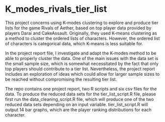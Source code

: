 # K_modes_rivals_tier_list
This project concerns using K-modes clustering to explore and produce tier lists for the game Rivals of Aether, based on top player data provided by players Darai and CakeAssault. Originally, they used K-means clustering as a method to cluster the ordered lists of characters. However, the ordered list of characters is categorical data, which K-means is less suitable for.

In the project report file, I investigate and adapt the K-modes method to be able to properly cluster the data. One of the main issues with the data set is the small sample size, which is somewhat necessitated by the fact that only top players should contribute to a tier list. Nevertheless, the project report includes an exploration of ideas which could allow for larger sample sizes to be reached without compromising the resulting tier list.

The repo contains one project report, two R scripts and six csv files for the data. To produce the reduced data sets for the tier_list_script.R file, please first run the data_cleaning_script.R file, which will produce one of the two reduced data sets depending on an input variable. tier_list_script.R will output 14 bar graphs, which are the player ranking distributions for each character.
